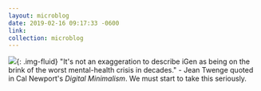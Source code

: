 ```yaml
---
layout: microblog
date: 2019-02-16 09:17:33 -0600
link: 
collection: microblog
---
```

![](https://brianlundin.com/images/microblog/2019-02-16_09-17-09.jpeg){: .img-fluid}
"It's not an exaggeration to describe iGen as being on the brink of the worst mental-health crisis in decades." - Jean Twenge quoted in Cal Newport's _Digital Minimalism_. We must start to take this seriously.
